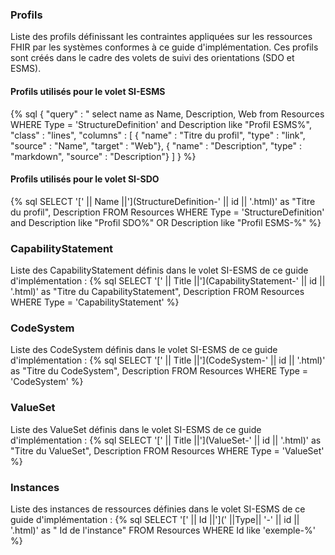 
### Profils

Liste des profils définissant les contraintes appliquées sur les ressources FHIR par les systèmes conformes à ce guide d'implémentation. Ces profils sont créés dans le cadre des volets de suivi des orientations (SDO et ESMS).

#### Profils utilisés pour le volet SI-ESMS

<!-- {% sql SELECT '[' || Name ||'](StructureDefinition-' || id || '.html)' as "Titre du profil", Description FROM Resources WHERE Type = 'StructureDefinition' and Description like "Profil ESMS%" %} -->

{% sql {
    "query" : " select name as Name, Description, Web from Resources WHERE Type = 'StructureDefinition' and Description like "Profil ESMS%",
    "class" : "lines",
    "columns" : [
        { "name" : "Titre du profil", "type" : "link", "source" : "Name", "target" : "Web"},
        { "name" : "Description", "type" : "markdown", "source" : "Description"}
    ]
} %}

#### Profils utilisés pour le volet SI-SDO

{% sql SELECT '[' || Name ||'](StructureDefinition-' || id || '.html)' as "Titre du profil", Description FROM Resources WHERE Type = 'StructureDefinition' and Description like "Profil SDO%" OR Description like "Profil ESMS-%" %}

### CapabilityStatement

Liste des CapabilityStatement définis dans le volet SI-ESMS de ce guide d'implémentation :
{% sql SELECT '[' || Title ||'](CapabilityStatement-' || id || '.html)' as "Titre du CapabilityStatement", Description FROM Resources WHERE Type = 'CapabilityStatement' %}

### CodeSystem

Liste des CodeSystem définis dans le volet SI-ESMS de ce guide d'implémentation :
{% sql SELECT '[' || Title ||'](CodeSystem-' || id || '.html)' as "Titre du CodeSystem", Description FROM Resources WHERE Type = 'CodeSystem' %}

### ValueSet

Liste des ValueSet définis dans le volet SI-ESMS de ce guide d'implémentation :
{% sql SELECT '[' || Title ||'](ValueSet-' || id || '.html)' as "Titre du ValueSet", Description FROM Resources WHERE Type = 'ValueSet' %}

### Instances

Liste des instances de ressources définies dans le volet SI-ESMS de ce guide d'implémentation :
{% sql SELECT '[' || Id ||'](' ||Type|| '-' || id || '.html)' as " Id de l'instance" FROM Resources WHERE Id like 'exemple-%' %}